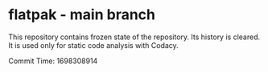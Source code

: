 # flatpak - main branch

This repository contains frozen state of the repository.
Its history is cleared. It is used only for static code
analysis with Codacy.

Commit Time: 1698308914